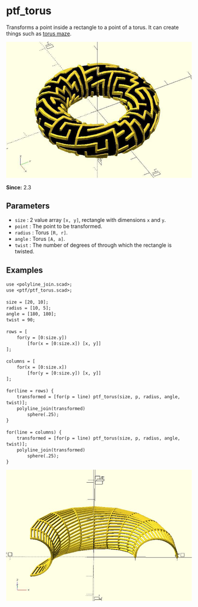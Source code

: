 # ptf_torus

Transforms a point inside a rectangle to a point of a torus. It can create things such as [torus maze](https://github.com/JustinSDK/dotSCAD/blob/master/examples/maze/torus_maze.scad).

![ptf_torus](images/lib3x-ptf_torus-1.JPG)

**Since:** 2.3

## Parameters

- `size` : 2 value array `[x, y]`, rectangle with dimensions `x` and `y`.
- `point` : The point to be transformed.
- `radius` : Torus `[R, r]`.
- `angle` : Torus `[A, a]`.
- `twist` : The number of degrees of through which the rectangle is twisted.

## Examples

    use <polyline_join.scad>;
    use <ptf/ptf_torus.scad>;

    size = [20, 10];
    radius = [10, 5];
    angle = [180, 180];
    twist = 90;

    rows = [
        for(y = [0:size.y])
            [for(x = [0:size.x]) [x, y]]
    ];

    columns = [
        for(x = [0:size.x])
            [for(y = [0:size.y]) [x, y]]
    ];

    for(line = rows) {
        transformed = [for(p = line) ptf_torus(size, p, radius, angle, twist)];
        polyline_join(transformed)
		    sphere(.25);
    }

    for(line = columns) {
        transformed = [for(p = line) ptf_torus(size, p, radius, angle, twist)];
        polyline_join(transformed)
		    sphere(.25);
    }

![ptf_torus](images/lib3x-ptf_torus-2.JPG)
